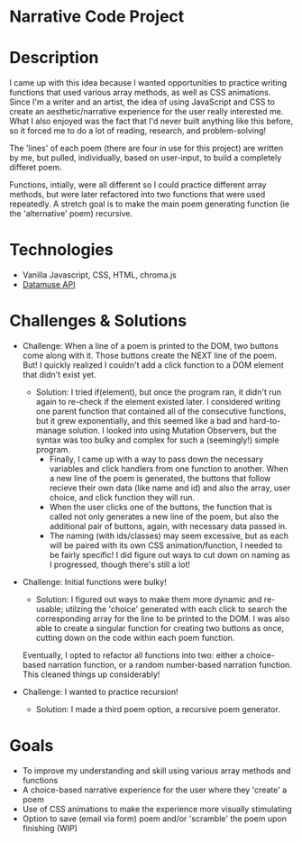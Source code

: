 # Narrative Code Project


# Description
I came up with this idea because I wanted opportunities to practice writing functions that used various array methods, as well as CSS animations. Since I'm a writer and an artist, the idea of using JavaScript and CSS to create an aesthetic/narrative experience for the user really interested me. What I also enjoyed was the fact that I'd never built anything like this before, so it forced me to do a lot of reading, research, and problem-solving!

The 'lines' of each poem (there are four in use for this project) are written by me, but pulled, individually, based on user-input, to build a completely differet poem.

Functions, intially, were all different so I could practice different array methods, but were later refactored into two functions that were used repeatedly. A stretch goal is to make the main poem generating function (ie the 'alternative' poem) recursive.


# Technologies
- Vanilla Javascript, CSS, HTML, chroma.js
- [Datamuse API](https://www.datamuse.com/api/)

# Challenges & Solutions
- Challenge: When a line of a poem is printed to the DOM, two buttons come along with it. Those buttons create the NEXT line of the poem. But! I quickly realized I couldn't add a click function to a DOM element that didn't exist yet.
    - Solution: I tried if(element), but once the program ran, it didn't run again to re-check if the element existed later. I considered writing one parent function that contained all of the consecutive functions, but it grew exponentially, and this seemed like a bad and hard-to-manage solution. I looked into using Mutation Observers, but the syntax was too bulky and complex for such a (seemingly!) simple program. 
        - Finally, I came up with a way to pass down the necessary variables and click handlers from one function to another. When a new line of the poem is generated, the buttons that follow recieve their own data (like name and id) and also the array, user choice, and click function they will run. 
        - When the user clicks one of the buttons, the function that is called not only generates a new line of the poem, but also the additional pair of buttons, again, with necessary data passed in. 
        - The naming (with ids/classes) may seem excessive, but as each will be paired with its own CSS animation/function, I needed to be fairly specific! I did figure out ways to cut down on naming as I progressed, though there's still a lot!

- Challenge: Initial functions were bulky!
    - Solution: I figured out ways to make them more dynamic and re-usable; utilzing the 'choice' generated with each click to search the corresponding array for the line to be printed to the DOM. I was also able to create a singular function for creating two buttons as once, cutting down on the code within each poem function.

    Eventually, I opted to refactor all functions into two: either a choice-based narration function, or a random number-based narration function. This cleaned things up considerably!

- Challenge: I wanted to practice recursion!
    - Solution: I made a third poem option, a recursive poem generator.


# Goals
- To improve my understanding and skill using various array methods and functions
- A choice-based narrative experience for the user where they 'create' a poem
- Use of CSS animations to make the experience more visually stimulating
- Option to save (email via form) poem and/or 'scramble' the poem upon finishing (WIP)

